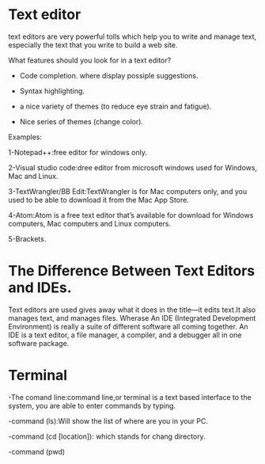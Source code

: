 # Text editor

text editors are very powerful tolls which help you to write and manage text, especially the text that you write
to build a web site.

What features should you look for in a text editor?

* Code completion.
where display possiple suggestions.

* Syntax highlighting.

* a nice variety of themes (to reduce eye strain and fatigue).

* Nice series of themes (change color).


Examples:

1-Notepad++:free editor for windows only.

2-Visual studio code:dree editor from microsoft windows used for Windows, Mac and Linux.

3-TextWrangler/BB Edit:TextWrangler is for Mac computers only, and you used to be able to
download it from the Mac App Store.

4-Atom:Atom is a free text editor that’s available for download for Windows
computers, Mac computers and Linux computers.

5-Brackets.

# The Difference Between Text Editors and IDEs.

Text editors are used gives away what it does in the title—it edits text.It also manages text, and manages files. Wherase An IDE (Integrated Development Environment) is really a suite of different software all coming together. An IDE is a text editor, a file manager, a compiler, and a debugger all in one software package.

# Terminal
-The comand line:command line,or terminal is a text based interface to the system, you are able to enter commands by typing.

-command (ls):Will show the list of where are you in your PC.

-command (cd [location]): which stands for chang directory.

-command (pwd)




